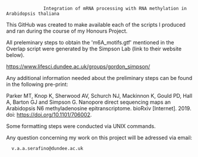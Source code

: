                   Integration of mRNA processing with RNA methylation in Arabidopsis thaliana 

This GitHub was created to make available each of the scripts I produced and ran during the course of my Honours Project.

All preleminary steps to obtain the 'm6A_motifs.gtf' mentioned in the Overlap script were generated by the Simpson Lab (link to their website below).

https://www.lifesci.dundee.ac.uk/groups/gordon_simpson/

Any additional information needed about the preliminary steps can be found in the following pre-print:

Parker MT, Knop K, Sherwood AV, Schurch NJ, Mackinnon K, Gould PD, Hall A, Barton GJ and Simpson G. Nanopore direct sequencing maps an Arabidopsis N6 methyladenosine epitranscriptome. bioRxiv [Internet]. 2019. doi: https://doi.org/10.1101/706002.

Some formatting steps were conducted via UNIX commands.

Any question concerning my work on this project will be adressed via email:

      v.a.a.serafino@dundee.ac.uk
